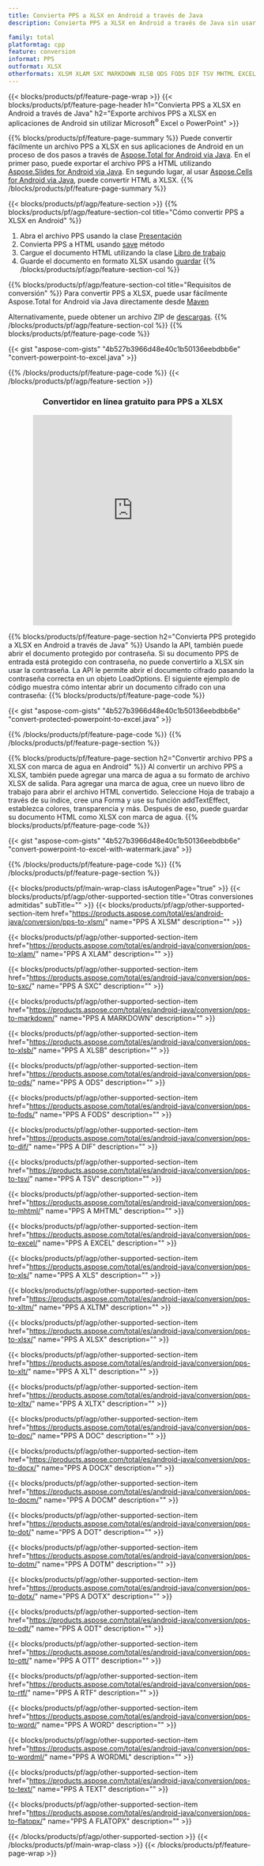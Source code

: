 ```yaml
---
title: Convierta PPS a XLSX en Android a través de Java
description: Convierta PPS a XLSX en Android a través de Java sin usar Microsoft Excel o PowerPoint

family: total
platformtag: cpp
feature: conversion
informat: PPS
outformat: XLSX
otherformats: XLSM XLAM SXC MARKDOWN XLSB ODS FODS DIF TSV MHTML EXCEL XLS XLTM CSV XLT XLTX DOC DOCX DOCM DOT DOTM DOTX ODT OTT RTF WORD WORDML TEXT FLATOPX
---
```

{{< blocks/products/pf/feature-page-wrap >}}
{{< blocks/products/pf/feature-page-header h1="Convierta PPS a XLSX en Android a través de Java" h2="Exporte archivos PPS a XLSX en aplicaciones de Android sin utilizar Microsoft<sup>&reg;</sup> Excel o PowerPoint" >}}

{{% blocks/products/pf/feature-page-summary %}}
Puede convertir fácilmente un archivo PPS a XLSX en sus aplicaciones de Android en un proceso de dos pasos a través de [Aspose.Total for Android via Java](https://products.aspose.com/total/android-java/). En el primer paso, puede exportar el archivo PPS a HTML utilizando [Aspose.Slides for Android via Java](https://products.aspose.com/slides/android-java/). En segundo lugar, al usar [Aspose.Cells for Android via Java](https://products.aspose.com/cells/android-java/), puede convertir HTML a XLSX. 
{{% /blocks/products/pf/feature-page-summary  %}}

{{< blocks/products/pf/agp/feature-section >}}
{{% blocks/products/pf/agp/feature-section-col title="Cómo convertir PPS a XLSX en Android" %}}
1. Abra el archivo PPS usando la clase [Presentación](https://reference.aspose.com/slides/java/com.aspose.slides/Presentation)
2. Convierta PPS a HTML usando [save](https://reference.aspose.com/slides/java/com.aspose.slides/Presentation#save-java.lang.String-int-com.aspose.slides.ISaveOptions-) método
3. Cargue el documento HTML utilizando la clase [Libro de trabajo](https://reference.aspose.com/cells/java/com.aspose.cells/Workbook)
4. Guarde el documento en formato XLSX usando [guardar](https://reference.aspose.com/cells/java/com.aspose.cells/)
{{% /blocks/products/pf/agp/feature-section-col %}}

{{% blocks/products/pf/agp/feature-section-col title="Requisitos de conversión" %}}
Para convertir PPS a XLSX, puede usar fácilmente Aspose.Total for Android via Java directamente desde [Maven](https://releases.aspose.com/total/java/)

Alternativamente, puede obtener un archivo ZIP de [descargas](https://releases.aspose.com/total/androidjava).
{{% /blocks/products/pf/agp/feature-section-col %}}
{{% blocks/products/pf/feature-page-code %}}

{{< gist "aspose-com-gists" "4b527b3966d48e40c1b50136eebdbb6e" "convert-powerpoint-to-excel.java" >}}



{{% /blocks/products/pf/feature-page-code %}}
{{< /blocks/products/pf/agp/feature-section >}}
<div class="container-fluid agp-content bg-white aboutfile box-1 vh100 section nopbtm">
<div class=container>
<div class=row>
<div class="demobox tc col-md-12 padding-0" align="center">

<h3>Convertidor en línea gratuito para PPS a XLSX</h3>

<iframe style="border: none; height: 426px;" scrolling="no" src="https://total-conversion-app-65z5r2lp.qa.k8s.dynabic.com/?to=xlsx&from=pps" id="child-iframe" width="80%"></iframe>

</div></div>
</div></div>

{{% blocks/products/pf/feature-page-section  h2="Convierta PPS protegido a XLSX en Android a través de Java" %}}
Usando la API, también puede abrir el documento protegido por contraseña. Si su documento PPS de entrada está protegido con contraseña, no puede convertirlo a XLSX sin usar la contraseña. La API le permite abrir el documento cifrado pasando la contraseña correcta en un objeto LoadOptions. El siguiente ejemplo de código muestra cómo intentar abrir un documento cifrado con una contraseña:
{{% blocks/products/pf/feature-page-code %}}

{{< gist "aspose-com-gists" "4b527b3966d48e40c1b50136eebdbb6e" "convert-protected-powerpoint-to-excel.java" >}}

{{% /blocks/products/pf/feature-page-code  %}}
{{% /blocks/products/pf/feature-page-section %}}

{{% blocks/products/pf/feature-page-section  h2="Convertir archivo PPS a XLSX con marca de agua en Android" %}}
Al convertir un archivo PPS a XLSX, también puede agregar una marca de agua a su formato de archivo XLSX de salida. Para agregar una marca de agua, cree un nuevo libro de trabajo para abrir el archivo HTML convertido. Seleccione Hoja de trabajo a través de su índice, cree una Forma y use su función addTextEffect, establezca colores, transparencia y más. Después de eso, puede guardar su documento HTML como XLSX con marca de agua.
{{% blocks/products/pf/feature-page-code %}}

{{< gist "aspose-com-gists" "4b527b3966d48e40c1b50136eebdbb6e" "convert-powerpoint-to-excel-with-watermark.java" >}}

{{% /blocks/products/pf/feature-page-code  %}}
{{% /blocks/products/pf/feature-page-section %}}

{{< blocks/products/pf/main-wrap-class isAutogenPage="true" >}}
{{< blocks/products/pf/agp/other-supported-section title="Otras conversiones admitidas" subTitle="" >}}
{{< blocks/products/pf/agp/other-supported-section-item href="https://products.aspose.com/total/es/android-java/conversion/pps-to-xlsm/" name="PPS A XLSM" description="" >}}

{{< blocks/products/pf/agp/other-supported-section-item href="https://products.aspose.com/total/es/android-java/conversion/pps-to-xlam/" name="PPS A XLAM" description="" >}}

{{< blocks/products/pf/agp/other-supported-section-item href="https://products.aspose.com/total/es/android-java/conversion/pps-to-sxc/" name="PPS A SXC" description="" >}}

{{< blocks/products/pf/agp/other-supported-section-item href="https://products.aspose.com/total/es/android-java/conversion/pps-to-markdown/" name="PPS A MARKDOWN" description="" >}}

{{< blocks/products/pf/agp/other-supported-section-item href="https://products.aspose.com/total/es/android-java/conversion/pps-to-xlsb/" name="PPS A XLSB" description="" >}}

{{< blocks/products/pf/agp/other-supported-section-item href="https://products.aspose.com/total/es/android-java/conversion/pps-to-ods/" name="PPS A ODS" description="" >}}

{{< blocks/products/pf/agp/other-supported-section-item href="https://products.aspose.com/total/es/android-java/conversion/pps-to-fods/" name="PPS A FODS" description="" >}}

{{< blocks/products/pf/agp/other-supported-section-item href="https://products.aspose.com/total/es/android-java/conversion/pps-to-dif/" name="PPS A DIF" description="" >}}

{{< blocks/products/pf/agp/other-supported-section-item href="https://products.aspose.com/total/es/android-java/conversion/pps-to-tsv/" name="PPS A TSV" description="" >}}

{{< blocks/products/pf/agp/other-supported-section-item href="https://products.aspose.com/total/es/android-java/conversion/pps-to-mhtml/" name="PPS A MHTML" description="" >}}

{{< blocks/products/pf/agp/other-supported-section-item href="https://products.aspose.com/total/es/android-java/conversion/pps-to-excel/" name="PPS A EXCEL" description="" >}}

{{< blocks/products/pf/agp/other-supported-section-item href="https://products.aspose.com/total/es/android-java/conversion/pps-to-xls/" name="PPS A XLS" description="" >}}

{{< blocks/products/pf/agp/other-supported-section-item href="https://products.aspose.com/total/es/android-java/conversion/pps-to-xltm/" name="PPS A XLTM" description="" >}}

{{< blocks/products/pf/agp/other-supported-section-item href="https://products.aspose.com/total/es/android-java/conversion/pps-to-xlsx/" name="PPS A XLSX" description="" >}}

{{< blocks/products/pf/agp/other-supported-section-item href="https://products.aspose.com/total/es/android-java/conversion/pps-to-xlt/" name="PPS A XLT" description="" >}}

{{< blocks/products/pf/agp/other-supported-section-item href="https://products.aspose.com/total/es/android-java/conversion/pps-to-xltx/" name="PPS A XLTX" description="" >}}

{{< blocks/products/pf/agp/other-supported-section-item href="https://products.aspose.com/total/es/android-java/conversion/pps-to-doc/" name="PPS A DOC" description="" >}}

{{< blocks/products/pf/agp/other-supported-section-item href="https://products.aspose.com/total/es/android-java/conversion/pps-to-docx/" name="PPS A DOCX" description="" >}}

{{< blocks/products/pf/agp/other-supported-section-item href="https://products.aspose.com/total/es/android-java/conversion/pps-to-docm/" name="PPS A DOCM" description="" >}}

{{< blocks/products/pf/agp/other-supported-section-item href="https://products.aspose.com/total/es/android-java/conversion/pps-to-dot/" name="PPS A DOT" description="" >}}

{{< blocks/products/pf/agp/other-supported-section-item href="https://products.aspose.com/total/es/android-java/conversion/pps-to-dotm/" name="PPS A DOTM" description="" >}}

{{< blocks/products/pf/agp/other-supported-section-item href="https://products.aspose.com/total/es/android-java/conversion/pps-to-dotx/" name="PPS A DOTX" description="" >}}

{{< blocks/products/pf/agp/other-supported-section-item href="https://products.aspose.com/total/es/android-java/conversion/pps-to-odt/" name="PPS A ODT" description="" >}}

{{< blocks/products/pf/agp/other-supported-section-item href="https://products.aspose.com/total/es/android-java/conversion/pps-to-ott/" name="PPS A OTT" description="" >}}

{{< blocks/products/pf/agp/other-supported-section-item href="https://products.aspose.com/total/es/android-java/conversion/pps-to-rtf/" name="PPS A RTF" description="" >}}

{{< blocks/products/pf/agp/other-supported-section-item href="https://products.aspose.com/total/es/android-java/conversion/pps-to-word/" name="PPS A WORD" description="" >}}

{{< blocks/products/pf/agp/other-supported-section-item href="https://products.aspose.com/total/es/android-java/conversion/pps-to-wordml/" name="PPS A WORDML" description="" >}}

{{< blocks/products/pf/agp/other-supported-section-item href="https://products.aspose.com/total/es/android-java/conversion/pps-to-text/" name="PPS A TEXT" description="" >}}

{{< blocks/products/pf/agp/other-supported-section-item href="https://products.aspose.com/total/es/android-java/conversion/pps-to-flatopx/" name="PPS A FLATOPX" description="" >}}


{{< /blocks/products/pf/agp/other-supported-section >}}
{{< /blocks/products/pf/main-wrap-class >}}
{{< /blocks/products/pf/feature-page-wrap >}}